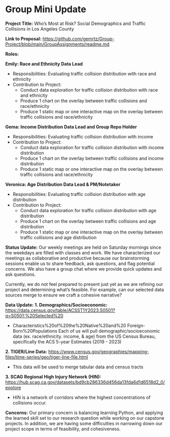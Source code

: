 # Group Mini Update 

**Project Title:** Who’s Most at Risk? Social Demographics and Traffic Collisions in Los Angeles County

**Link to Proposal:** https://github.com/gemrtz/Group-Project/blob/main/GroupAssignments/readme.md


**Roles:** 

  **Emily: Race and Ethnicity Data Lead**
  - Responsibilities: Evaluating traffic collision distribution with race and ethnicity
  - Contribution to Project:
    - Conduct data exploration for traffic collision distribution with race and ethnicity
     - Produce 1 chart on the overlay between traffic collisions and race/ethnicity
     - Produce 1 static map or one interactive map on the overlay between traffic collisions and race/ethnicity
      
  **Gema: Income Distribution Data Lead and Group Repo Holder**
  - Responsibilities: Evaluating traffic collision distribution with income 
  - Contribution to Project:
    - Conduct data exploration for traffic collision distribution with income distribution
    - Produce 1 chart on the overlay between traffic collisions and income distribution
    - Produce 1 static map or one interactive map on the overlay between traffic collisions and race/ethnicity

 **Veronica: Age Distribution Data Lead & PM/Notetaker**
  - Responsibilities: Evaluating traffic collision distribution with age distribution
  - Contribution to Project:
    - Conduct data exploration for traffic collision distribution with age distribution
    - Produce 1 chart on the overlay between traffic collisions and age distribution
    - Produce 1 static map or one interactive map on the overlay between traffic collisions and age distribution

**Status Update:** 
Our weekly meetings are held on Saturday mornings since the weekdays are filled with classes and work. We have characterized our meetings as collaborative and productive because our brainstorming sessions enable us to share feedback, ask questions, and flag potential concerns. We also have a group chat where we provide quick updates and ask questions. 

Currently, we do not feel prepared to present just yet as we are refining our project and determining what’s feasible. For example, can our selected data sources merge to ensure we craft a cohesive narrative?

**Data Update:** 
**1. Demographics/Socioeconomic:** https://data.census.gov/table/ACSST1Y2023.S0501?q=S0501:%20Selected%20 
- Characteristics%20of%20the%20Native%20and%20 Foreign-Born%20Populations
Each of us will pull demographic/socioeconomic data (ex. race/ethnicity. income, & age) from the US Census Bureau, specifically the ACS 5-year Estimates (2019 - 2023)

**2. TIGER/Line Data:** https://www.census.gov/geographies/mapping-files/time-series/geo/tiger-line-file.html  
- This data will be used to merge tabular data and census tracts

**3. SCAG Regional High Injury Network (HIN):** https://hub.scag.ca.gov/datasets/bd9cb286336d456da13fda6d1d6518d2_0/explore 
- HIN is a network of corridors where the highest concentrations of collisions occur.

**Concerns:** 
Our primary concern is balancing learning Python, and applying the learned skill set to our research question while working on our capstone projects. In addition, we are having some difficulties in narrowing down our project scope in terms of feasibility, and cohesiveness. 
